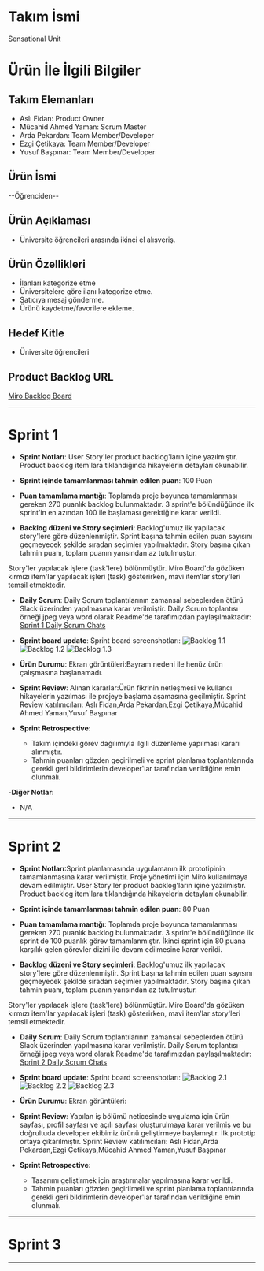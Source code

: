 # **Takım İsmi**

Sensational Unit 

# Ürün İle İlgili Bilgiler

## Takım Elemanları

- Aslı Fidan: Product Owner
- Mücahid Ahmed Yaman: Scrum Master
- Arda Pekardan: Team Member/Developer
- Ezgi Çetikaya: Team Member/Developer
- Yusuf Başpınar: Team Member/Developer

## Ürün İsmi

--Öğrenciden--

## Ürün Açıklaması

- Üniversite öğrencileri arasında ikinci el alışveriş.

## Ürün Özellikleri

- İlanları kategorize etme
- Üniversitelere göre ilanı kategorize etme.
- Satıcıya mesaj gönderme.
- Ürünü kaydetme/favorilere ekleme.



## Hedef Kitle

- Üniversite öğrencileri

## Product Backlog URL

[Miro Backlog Board](https://miro.com/welcomeonboard/MW5VSm9PSzJNZHp4eVVXVmEyNkN1V0ttMWVPUDNvbll3aVJMNFhVTEpiTWtLanpKS1IzZ0ZpSXl0Z3lidnhTSnwzNDU4NzY0NTIzODkzODUwODkw?share_link_id=556075010628)

---

# Sprint 1

- **Sprint Notları**: User Story'ler product backlog'ların içine yazılmıştır. Product backlog item'lara tıklandığında hikayelerin detayları okunabilir.

- **Sprint içinde tamamlanması tahmin edilen puan**: 100 Puan

- **Puan tamamlama mantığı**: Toplamda proje boyunca tamamlanması gereken 270 puanlık backlog bulunmaktadır. 3 sprint'e bölündüğünde ilk sprint'in en azından 100 ile başlaması gerektiğine karar verildi.

- **Backlog düzeni ve Story seçimleri**: Backlog'umuz ilk yapılacak story'lere göre düzenlenmiştir. Sprint başına tahmin edilen puan sayısını geçmeyecek şekilde sıradan seçimler yapılmaktadır. Story başına çıkan tahmin puanı, toplam puanın yarısından az tutulmuştur. 

Story'ler yapılacak işlere (task'lere) bölünmüştür. Miro Board'da gözüken kırmızı item'lar yapılacak işleri (task) gösterirken, mavi item'lar story'leri temsil etmektedir.

- **Daily Scrum**: Daily Scrum toplantılarının zamansal sebeplerden ötürü Slack üzerinden yapılmasına karar verilmiştir. Daily Scrum toplantısı örneği jpeg veya word olarak Readme'de tarafımızdan paylaşılmaktadır: [Sprint 1 Daily Scrum Chats](https://docs.google.com/document/d/1vpKurKcegIiGGXKsX6FlRw-J7O_2xzegLibtv2aR1Yw/edit?usp=sharing)

- **Sprint board update**: Sprint board screenshotları: 
![Backlog 1.1](https://raw.githubusercontent.com/Takim-41/BootcampScrum/main/Sprint%201.1.png) 
![Backlog 1.2](https://raw.githubusercontent.com/Takim-41/BootcampScrum/main/Sprint%201.2.png)
![Backlog 1.3](https://raw.githubusercontent.com/Takim-41/BootcampScrum/main/Sprint%201.3.png)


- **Ürün Durumu**: Ekran görüntüleri:Bayram nedeni ile henüz ürün çalışmasına başlanamadı.
  

- **Sprint Review**: 
Alınan kararlar:Ürün fikrinin netleşmesi ve kullancı hikayelerin yazılması ile projeye başlama aşamasına geçilmiştir.
Sprint Review katılımcıları: Aslı Fidan,Arda Pekardan,Ezgi Çetikaya,Mücahid Ahmed Yaman,Yusuf Başpınar

- **Sprint Retrospective:**
  - Takım içindeki görev dağılımıyla ilgili düzenleme yapılması kararı alınmıştır.
  - Tahmin puanları gözden geçirilmeli ve sprint planlama toplantılarında gerekli geri bildirimlerin developer'lar tarafından verildiğine emin olunmalı.
 

-**Diğer Notlar**:
- N/A

---

# Sprint 2
- **Sprint Notları**:Sprint planlamasında uygulamanın ilk prototipinin tamamlanmasına karar verilmiştir. Proje yönetimi için Miro kullanılmaya devam edilmiştir. User Story'ler product backlog'ların içine yazılmıştır. Product backlog item'lara tıklandığında hikayelerin detayları okunabilir.

- **Sprint içinde tamamlanması tahmin edilen puan**: 80 Puan

- **Puan tamamlama mantığı**: Toplamda proje boyunca tamamlanması gereken 270 puanlık backlog bulunmaktadır. 3 sprint'e bölündüğünde ilk sprint de 100 puanlık görev tamamlanmıştır. İkinci sprint için 80 puana karşılık gelen görevler dizini ile devam edilmesine karar verildi. 

- **Backlog düzeni ve Story seçimleri**: Backlog'umuz ilk yapılacak story'lere göre düzenlenmiştir. Sprint başına tahmin edilen puan sayısını geçmeyecek şekilde sıradan seçimler yapılmaktadır. Story başına çıkan tahmin puanı, toplam puanın yarısından az tutulmuştur. 

Story'ler yapılacak işlere (task'lere) bölünmüştür. Miro Board'da gözüken kırmızı item'lar yapılacak işleri (task) gösterirken, mavi item'lar story'leri temsil etmektedir.

- **Daily Scrum**: Daily Scrum toplantılarının zamansal sebeplerden ötürü Slack üzerinden yapılmasına karar verilmiştir. Daily Scrum toplantısı örneği jpeg veya word olarak Readme'de tarafımızdan paylaşılmaktadır: [Sprint 2 Daily Scrum Chats]()

- **Sprint board update**: Sprint board screenshotları: 
![Backlog 2.1](https://raw.githubusercontent.com/Takim-41/BootcampScrum/main/Sprint%202.1.png)
![Backlog 2.2](https://raw.githubusercontent.com/Takim-41/BootcampScrum/main/Sprint%202.2.png)
![Backlog 2.3](https://raw.githubusercontent.com/Takim-41/BootcampScrum/main/Sprint%202.3.png)


- **Ürün Durumu**: Ekran görüntüleri:
  

- **Sprint Review**: Yapılan iş bölümü neticesinde uygulama için ürün sayfası, profil sayfası ve açılı  sayfası oluşturulmaya karar verilmiş ve bu doğrultuda developer ekibimiz ürünü geliştirmeye başlamıştır. İlk prototip ortaya çıkarılmıştır.
Sprint Review katılımcıları: Aslı Fidan,Arda Pekardan,Ezgi Çetikaya,Mücahid Ahmed Yaman,Yusuf Başpınar

- **Sprint Retrospective:**
  - Tasarımı geliştirmek için araştırmalar yapılmasına karar verildi.
  - Tahmin puanları gözden geçirilmeli ve sprint planlama toplantılarında gerekli geri bildirimlerin developer'lar tarafından verildiğine emin olunmalı.


---

# Sprint 3

---
